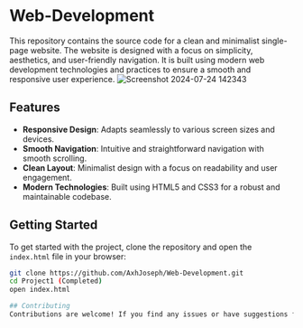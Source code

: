# Web-Development

This repository contains the source code for a clean and minimalist single-page website. The website is designed with a focus on simplicity, aesthetics, and user-friendly navigation. It is built using modern web development technologies and practices to ensure a smooth and responsive user experience.
![Screenshot 2024-07-24 142343](https://github.com/user-attachments/assets/f40ba342-88a9-4265-89a4-18fe0f2ea28a)
## Features
- **Responsive Design**: Adapts seamlessly to various screen sizes and devices.
- **Smooth Navigation**: Intuitive and straightforward navigation with smooth scrolling.
- **Clean Layout**: Minimalist design with a focus on readability and user engagement.
- **Modern Technologies**: Built using HTML5 and CSS3 for a robust and maintainable codebase.

## Getting Started
To get started with the project, clone the repository and open the `index.html` file in your browser:

```bash
git clone https://github.com/AxhJoseph/Web-Development.git
cd Project1 (Completed)
open index.html

## Contributing
Contributions are welcome! If you find any issues or have suggestions for improvements, feel free to open an issue or submit a pull request.
